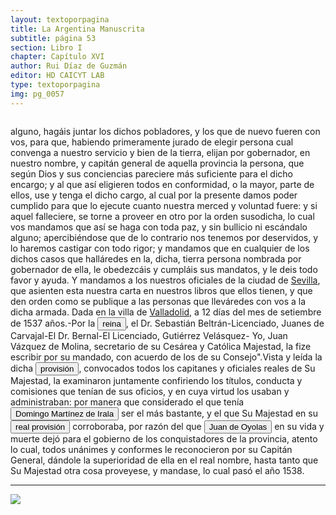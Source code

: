 ```yaml
---
layout: textoporpagina
title: La Argentina Manuscrita
subtitle: página 53
section: Libro I
chapter: Capítulo XVI
author: Rui Díaz de Guzmán
editor: HD CAICYT LAB
type: textoporpagina
img: pg_0057
---
```


<div class="row">
    <div class="column">
<p>alguno, hagáis juntar los dichos pobladores, y los que de nuevo fueren con vos, para que, habiendo primeramente jurado de elegir persona cual convenga a nuestro servicio y bien de la tierra, elijan por gobernador, en nuestro nombre, y capitán general de aquella provincia la persona, que según Dios y sus conciencias pareciere más suficiente para el dicho encargo; y al que así eligieren todos en conformidad, o la mayor, parte de ellos, use y tenga el dicho cargo, al cual por la presente damos poder cumplido para que lo ejecute cuanto nuestra merced y voluntad fuere: y si aquel falleciere, se torne a proveer en otro por la orden susodicha, lo cual vos mandamos que así se haga con toda paz, y sin bullicio ni escándalo alguno; apercibiéndose que de lo contrario nos tenemos por deservidos, y lo haremos castigar con todo rigor; y mandamos que en cualquier de los dichos casos que halláredes en la, dicha, tierra persona nombrada por gobernador de ella, le obedezcáis y cumpláis sus mandatos, y le deis todo favor y ayuda. Y mandamos a los nuestros oficiales de la ciudad de <a href="https://recogito.pelagios.org/document/wzqxhk0h3vpikm/part/1/edit#9f73239d-0257-403f-9ae4-f68e83ab53e4" target="_blank">Sevilla</a>, que asienten esta nuestra carta en nuestros libros que ellos tienen, y que den orden como se publique a las personas que lleváredes con vos a la dicha armada. Dada en la villa de <a href="https://recogito.pelagios.org/document/wzqxhk0h3vpikm/part/1/edit#2dd497e6-d20d-4641-a0c4-2d4f816a0640" target="_blank">Valladolid,</a> a 12 días del mes de setiembre de 1537 años.-Por la <button class="balloon" data-balloon-pos="up" data-balloon-length="large" data-balloon="Juana I de Castilla (1479-1555) titular nominal de la corona de Castilla, ejercida por su hijo Carlos I.">reina</button>, el Dr. Sebastián Beltrán-Licenciado, Juanes de Carvajal-El Dr. Bernal-El Licenciado, Gutiérrez Velásquez- Yo, Juan Vázquez de Molina, secretario de su Cesárea y Católica Majestad, la fize escribir por su mandado, con acuerdo de los de su Consejo&quot;.Vista y leída la dicha <button class="balloon" data-balloon-pos="up" data-balloon-length="large" data-balloon="Esta cédula real, de enorme importancia para la historia temprana del Río de la Plata, permitía a los pobladores la posibilidad de elegir un nuevo teniente de gobernador en caso de que la persona nombrada por Pedro de Mendoza (Juan de Ayolas) hubiera muerto y no hubiera nombrado sucesor.">provisión</button>, convocados todos los capitanes y oficiales reales de Su Majestad, la examinaron juntamente confiriendo los títulos, conducta y comisiones que tenían de sus oficios, y en cuya virtud los usaban y administraban: por manera que considerado el que tenía <button class="balloon" data-balloon-pos="up" data-balloon-length="large" data-balloon="Domingo Martínez de Irala (Vergara de la Hermandad de Guipúzcoa, Corona de Castilla, 1509 - Asunción del Paraguay, Virreinato del Perú, 3 de octubre de 1556) fue un conquistador, explorador y colonizador español que como lugarteniente de Juan de Ayolas quien lo nombrara interinamente hasta que regresara como teniente de gobernador de La Candelaria en 1537, luego lo sería de hecho, y posteriormente elegido por el pueblo según real cédula, como teniente de gobernador general de Asunción.Ocupó tres veces el cargo de gobernador interino del Río de la Plata y del Paraguay, en los períodos de 1539 a 1542, de 1544 hasta 1548 y por último desde 1549. El emperador Carlos V lo nombraría definitivamente como titular en el cargo gubernamental en el año 1555, que lo ostentaría hasta su fallecimiento.En 1543 fundó en el Chaco Boreal el Puerto de los Reyes, a orillas del río Paraguay y del pantano de los Jarayes, sobre las costas de la laguna La Gaiba.">Domingo Martínez de Irala</button> ser el más bastante, y el que Su Majestad en su <button class="balloon" data-balloon-pos="up" data-balloon-length="large" data-balloon="Esta cédula real, de enorme importancia para la historia temprana del Río de la Plata, permitía a los pobladores la posibilidad de elegir un nuevo teniente de gobernador en caso de que la persona nombrada por Pedro de Mendoza (Juan de Ayolas) hubiera muerto y no hubiera nombrado sucesor.">real provisión</button> corroboraba, por razón del que <button class="balloon" data-balloon-pos="up" data-balloon-length="large" data-balloon="Refiere a Juan de Ayolas (Briviesca de la Bureba, Corona de Castilla, 1493 o ¿ca. 1510? – Candelaria del Chaco Boreal, gobernación del Río de la Plata y del Paraguay, 1538) era un explorador español que fuera vecino fundador de la primera Buenos Aires, acompañando al adelantado Pedro de Mendoza, y que nominalmente fuera nombrado como teniente de gobernador general de Asunción en 1537, para convertirse al poco tiempo y en forma igualmente nominal en gobernador del Río de la Plata y del Paraguay pero nunca ejercería como tal por estar en plena exploración.">Juan de Oyolas</button> en su vida y muerte dejó para el gobierno de los conquistadores de la provincia, atento lo cual, todos unánimes y conformes le reconocieron por su Capitán General, dándole la superioridad de ella en el real nombre, hasta tanto que Su Majestad otra cosa proveyese, y mandase, lo cual pasó el año 1538.</p><hr></div>

<div class="column">
<a href="{{site.baseurl}}/assets/img/argentina_manuscrita/{{page.img}}.jpg"><img src="{{site.baseurl}}/assets/img/argentina_manuscrita/{{page.img}}.jpg"></a>
</div>
</div>